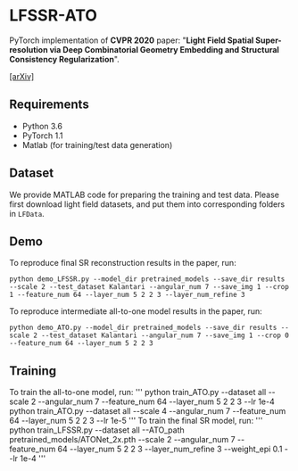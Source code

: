 # LFSSR-ATO
PyTorch implementation of **CVPR 2020** paper: "**Light Field Spatial Super-resolution via Deep Combinatorial Geometry Embedding and Structural Consistency Regularization**". 

[[arXiv]](https://arxiv.org/pdf/2004.02215.pdf)

## Requirements
- Python 3.6
- PyTorch 1.1
- Matlab (for training/test data generation)

## Dataset
We provide MATLAB code for preparing the training and test data. Please first download light field datasets, and put them into corresponding folders in `LFData`.

## Demo
To reproduce final SR reconstruction results in the paper, run:

```
python demo_LFSSR.py --model_dir pretrained_models --save_dir results --scale 2 --test_dataset Kalantari --angular_num 7 --save_img 1 --crop 1 --feature_num 64 --layer_num 5 2 2 3 --layer_num_refine 3
```

To reproduce intermediate all-to-one model results in the paper, run:
```
python demo_ATO.py --model_dir pretrained_models --save_dir results --scale 2 --test_dataset Kalantari --angular_num 7 --save_img 1 --crop 0 --feature_num 64 --layer_num 5 2 2 3
```

## Training
To train the all-to-one model, run:
'''
python train_ATO.py --dataset all --scale 2  --angular_num 7 --feature_num 64 --layer_num 5 2 2 3 --lr 1e-4
python train_ATO.py --dataset all --scale 4  --angular_num 7 --feature_num 64 --layer_num 5 2 2 3 --lr 1e-5
'''
To train the final SR model, run:
'''
python train_LFSSR.py --dataset all --ATO_path pretrained_models/ATONet_2x.pth  --scale 2  --angular_num 7 --feature_num 64 --layer_num 5 2 2 3 --layer_num_refine 3 --weight_epi 0.1  --lr 1e-4
'''

